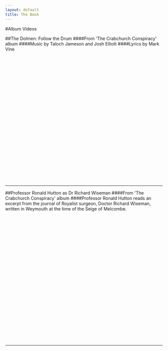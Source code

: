```yaml
---
layout: default
title: The Book
---
```


#Album Videos

##The Dolmen: Follow the Drum
####From 'The Crabchurch Conspiracy' album
####Music by Taloch Jameson and Josh Elliott
####Lyrics by Mark Vine


<object width="600" height="400">
  <param name="movie"
         value="https://www.youtube.com/v/xX_k7YbQ-wo?version=3"></param>
  <param name="allowScriptAccess" value="always"></param>
  <embed src="https://www.youtube.com/v/xX_k7YbQ-wo?version=3"
         type="application/x-shockwave-flash"
         allowscriptaccess="always"
         width="600" height="400"></embed>
</object>

* * *

##Professor Ronald Hutton as Dr Richard Wiseman
####From 'The Crabchurch Conspiracy' album
####Professor Ronald Hutton reads an excerpt from the journal of Royalist surgeon, Doctor Richard Wiseman, written in Weymouth at the time of the Seige of Melcombe.

<object width="600" height="400">
  <param name="movie"
         value="https://www.youtube.com/v/GaTLQAaeAow?version=3&autoplay=1"></param>
  <param name="allowScriptAccess" value="always"></param>
  <embed src="https://www.youtube.com/v/GaTLQAaeAow?version=3"
         type="application/x-shockwave-flash"
         allowscriptaccess="always"
         width="600" height="400"></embed>
</object>

* * *